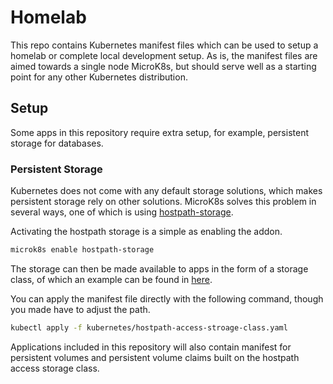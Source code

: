 # Homelab

This repo contains Kubernetes manifest files which can be used to setup a homelab or complete local development setup. As is, the manifest files are aimed towards a single node MicroK8s, but should serve well as a starting point for any other Kubernetes distribution.

## Setup

Some apps in this repository require extra setup, for example, persistent storage for databases.

### Persistent Storage

Kubernetes does not come with any default storage solutions, which makes persistent storage rely on other solutions. MicroK8s solves this problem in several ways, one of which is using [hostpath-storage](https://microk8s.io/docs/addon-hostpath-storage).

Activating the hostpath storage is a simple as enabling the addon.

```bash
microk8s enable hostpath-storage
```

The storage can then be made available to apps in the form of a storage class, of which an example can be found in [here](./kubernetes/hostpath-access-stroage-class.yaml).

You can apply the manifest file directly with the following command, though you made have to adjust the path.

```bash
kubectl apply -f kubernetes/hostpath-access-stroage-class.yaml
```

Applications included in this repository will also contain manifest for persistent volumes and persistent volume claims built on the hostpath access storage class.
